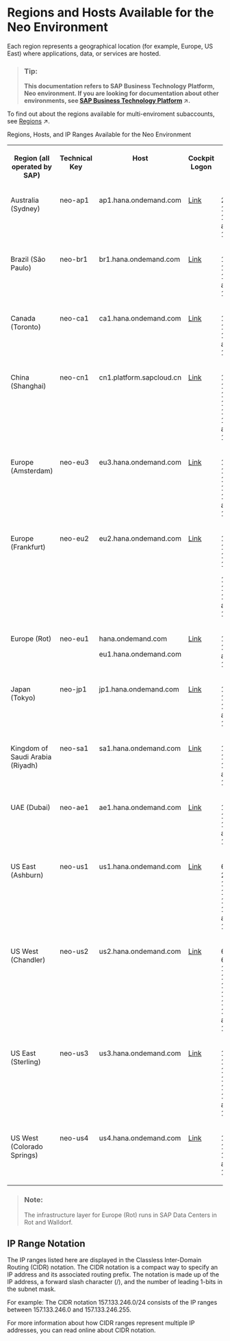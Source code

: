 <!-- loiod722f7cea9ec408b85db4c3dcba07b52 -->

# Regions and Hosts Available for the Neo Environment

Each region represents a geographical location \(for example, Europe, US East\) where applications, data, or services are hosted.



> ### Tip:  
> **This documentation refers to SAP Business Technology Platform, Neo environment. If you are looking for documentation about other environments, see [SAP Business Technology Platform](https://help.sap.com/viewer/65de2977205c403bbc107264b8eccf4b/Cloud/en-US/6a2c1ab5a31b4ed9a2ce17a5329e1dd8.html "SAP Business Technology Platform (SAP BTP) is an integrated offering comprised of four technology portfolios: database and data management, application development and integration, analytics, and intelligent technologies. The platform offers users the ability to turn data into business value, compose end-to-end business processes, and build and extend SAP applications quickly.") :arrow_upper_right:.**



To find out about the regions available for multi-enviroment subaccounts, see [Regions](https://help.sap.com/viewer/65de2977205c403bbc107264b8eccf4b/Cloud/en-US/350356d1dc314d3199dca15bd2ab9b0e.html "You can deploy applications in different regions. Each region represents a geographical location (for example, Europe, US East) where applications, data, or services are hosted.") :arrow_upper_right:.





<a name="loiod722f7cea9ec408b85db4c3dcba07b52__table_kwf_kzm_sk"/>Regions, Hosts, and IP Ranges Available for the Neo Environment


<table>
<tr>
<th valign="top">

Region \(all operated by SAP\)



</th>
<th valign="top">

Technical Key



</th>
<th valign="top">

Host



</th>
<th valign="top">

Cockpit Logon



</th>
<th valign="top">

IP Ranges



</th>
</tr>
<tr>
<td valign="top">

Australia \(Sydney\)



</td>
<td valign="top">

neo-ap1



</td>
<td valign="top">

ap1.hana.ondemand.com



</td>
<td valign="top">

[Link](https://account.ap1.hana.ondemand.com/cockpit)



</td>
<td valign="top">

210.80.140.0/24, 157.133.96.0/23, 130.214.148.64/29, and 130.214.148.72/29



</td>
</tr>
<tr>
<td valign="top">

Brazil \(São Paulo\)



</td>
<td valign="top">

neo-br1



</td>
<td valign="top">

br1.hana.ondemand.com



</td>
<td valign="top">

 [Link](https://account.br1.hana.ondemand.com/cockpit) 



</td>
<td valign="top">

157.133.246.0/24, 130.214.96.64/29, 130.214.96.128/25, and 130.214.96.72/29



</td>
</tr>
<tr>
<td valign="top">

Canada \(Toronto\)



</td>
<td valign="top">

neo-ca1



</td>
<td valign="top">

ca1.hana.ondemand.com



</td>
<td valign="top">

[Link](https://account.ca1.hana.ondemand.com/cockpit)



</td>
<td valign="top">

157.133.54.0/24, 130.214.174.128/25, 130.214.174.64/29, and 130.214.174.72/29



</td>
</tr>
<tr>
<td valign="top">

China \(Shanghai\)



</td>
<td valign="top">

neo-cn1



</td>
<td valign="top">

cn1.platform.sapcloud.cn



</td>
<td valign="top">

[Link](https://account.cn1.platform.sapcloud.cn/cockpit)



</td>
<td valign="top">

157.133.192.128/25, 157.133.192.64/27, 157.133.194.0/24, 121.91.106.64/28, 121.91.109.0/24, 103.170.212.208/28, and 121.91.106.72/29



</td>
</tr>
<tr>
<td valign="top">

Europe \(Amsterdam\)



</td>
<td valign="top">

neo-eu3



</td>
<td valign="top">

eu3.hana.ondemand.com



</td>
<td valign="top">

[Link](https://account.eu3.hana.ondemand.com/cockpit)



</td>
<td valign="top">

157.133.141.0/24, 157.133.140.0/24, 130.214.166.64/29, 130.214.86.0/24, 130.214.87.0/24, and 130.214.166.72/29



</td>
</tr>
<tr>
<td valign="top">

Europe \(Frankfurt\)



</td>
<td valign="top">

neo-eu2



</td>
<td valign="top">

eu2.hana.ondemand.com



</td>
<td valign="top">

[Link](https://account.eu2.hana.ondemand.com/cockpit)



</td>
<td valign="top">

157.133.70.0/24, 157.133.205.0/24, 157.133.204.0/24, 157.133.206.0/24,

130.214.164.64/29, 130.214.190.64/29, 130.214.164.80/29, and 130.214.190.80/29



</td>
</tr>
<tr>
<td valign="top">

Europe \(Rot\)



</td>
<td valign="top">

neo-eu1



</td>
<td valign="top">

hana.ondemand.com

eu1.hana.ondemand.com



</td>
<td valign="top">

[Link](https://account.hana.ondemand.com/cockpit)



</td>
<td valign="top">

155.56.128.0/17, 130.214.160.64/28, and 130.214.160.80/29



</td>
</tr>
<tr>
<td valign="top">

Japan \(Tokyo\)



</td>
<td valign="top">

neo-jp1



</td>
<td valign="top">

jp1.hana.ondemand.com



</td>
<td valign="top">

[Link](https://account.jp1.hana.ondemand.com/cockpit)



</td>
<td valign="top">

157.133.150.0/24, 130.214.245.32/29, 130.214.112.128/25, and 130.214.245.40/29



</td>
</tr>
<tr>
<td valign="top">

Kingdom of Saudi Arabia \(Riyadh\)



</td>
<td valign="top">

neo-sa1



</td>
<td valign="top">

sa1.hana.ondemand.com



</td>
<td valign="top">

 [Link](https://account.sa1.hana.ondemand.com/cockpit) 



</td>
<td valign="top">

157.133.93.0/24, 130.214.223.32/29, 130.214.209.128/25, and 130.214.223.40/29



</td>
</tr>
<tr>
<td valign="top">

UAE \(Dubai\)



</td>
<td valign="top">

neo-ae1



</td>
<td valign="top">

ae1.hana.ondemand.com



</td>
<td valign="top">

[Link](https://account.ae1.hana.ondemand.com/cockpit)



</td>
<td valign="top">

157.133.85.0/24, 130.214.251.32/29, 130.214.80.128/25, and 130.214.251.40/29



</td>
</tr>
<tr>
<td valign="top">

US East \(Ashburn\)



</td>
<td valign="top">

neo-us1



</td>
<td valign="top">

us1.hana.ondemand.com



</td>
<td valign="top">

[Link](https://account.us1.hana.ondemand.com/cockpit)



</td>
<td valign="top">

65.221.12.0/24, 206.112.73.0/24, 157.133.18.0/24, 157.133.16.0/24, 130.214.180.64/29, 130.214.181.0/24, and 130.214.180.72/29



</td>
</tr>
<tr>
<td valign="top">

US West \(Chandler\)



</td>
<td valign="top">

neo-us2



</td>
<td valign="top">

us2.hana.ondemand.com



</td>
<td valign="top">

[Link](https://account.us2.hana.ondemand.com/cockpit)



</td>
<td valign="top">

64.95.110.0/24, 64.95.111.0/24, 157.133.24.0/24, 157.133.25.0/24, 157.133.26.0/24, 130.214.255.32/29, 130.214.128.128/25, 130.214.129.0/24, and 130.214.255.40/29



</td>
</tr>
<tr>
<td valign="top">

US East \(Sterling\)



</td>
<td valign="top">

neo-us3



</td>
<td valign="top">

us3.hana.ondemand.com



</td>
<td valign="top">

[Link](https://account.us3.hana.ondemand.com/cockpit)



</td>
<td valign="top">

169.145.117.0/24, 169.145.118.0/24, 169.145.125.0/25, 130.214.178.64/29, 130.214.32.0/24, 130.214.33.0/24, and 130.214.178.72/29



</td>
</tr>
<tr>
<td valign="top">

US West \(Colorado Springs\)



</td>
<td valign="top">

neo-us4



</td>
<td valign="top">

us4.hana.ondemand.com



</td>
<td valign="top">

[Link](https://account.us4.hana.ondemand.com/cockpit)



</td>
<td valign="top">

157.133.45.0/24, 130.214.184.64/29, 130.214.183.0/25, and 130.214.184.72/29



</td>
</tr>
</table>

> ### Note:  
> The infrastructure layer for Europe \(Rot\) runs in SAP Data Centers in Rot and Walldorf.



<a name="loiod722f7cea9ec408b85db4c3dcba07b52__section_jqx_zxt_3nb"/>

## IP Range Notation

The IP ranges listed here are displayed in the Classless Inter-Domain Routing \(CIDR\) notation. The CIDR notation is a compact way to specify an IP address and its associated routing prefix. The notation is made up of the IP address, a forward slash character \(/\), and the number of leading 1-bits in the subnet mask.

For example: The CIDR notation 157.133.246.0/24 consists of the IP ranges between 157.133.246.0 and 157.133.246.255.

For more information about how CIDR ranges represent multiple IP addresses, you can read online about CIDR notation.

